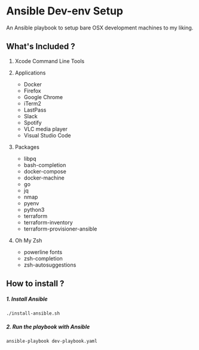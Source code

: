 # Ansible Dev-env Setup

An Ansible playbook to setup bare OSX development machines to my liking.

## What's Included ?

1. Xcode Command Line Tools

2. Applications
    - Docker
    - Firefox
    - Google Chrome
    - iTerm2
    - LastPass
    - Slack
    - Spotify
    - VLC media player
    - Visual Studio Code

3. Packages
    - libpq
    - bash-completion
    - docker-compose
    - docker-machine
    - go
    - jq
    - nmap
    - pyenv
    - python3
    - terraform
    - terraform-inventory
    - terraform-provisioner-ansible

4. Oh My Zsh
    - powerline fonts
    - zsh-completion
    - zsh-autosuggestions

## How to install ?

##### 1. Install Ansible

```shell
./install-ansible.sh
```

##### 2. Run the playbook with Ansible

```shell
ansible-playbook dev-playbook.yaml
```
